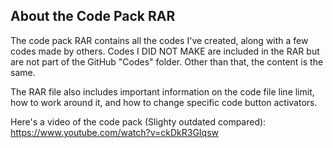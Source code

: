 ## About the Code Pack RAR

The code pack RAR contains all the codes I've created, along with a few codes made by others. Codes I DID NOT MAKE are included in the RAR but are not part of the GitHub "Codes" folder. Other than that, the content is the same.

The RAR file also includes important information on the code file line limit, how to work around it, and how to change specific code button activators.

Here's a video of the code pack (Slighty outdated compared): https://www.youtube.com/watch?v=ckDkR3GIqsw
